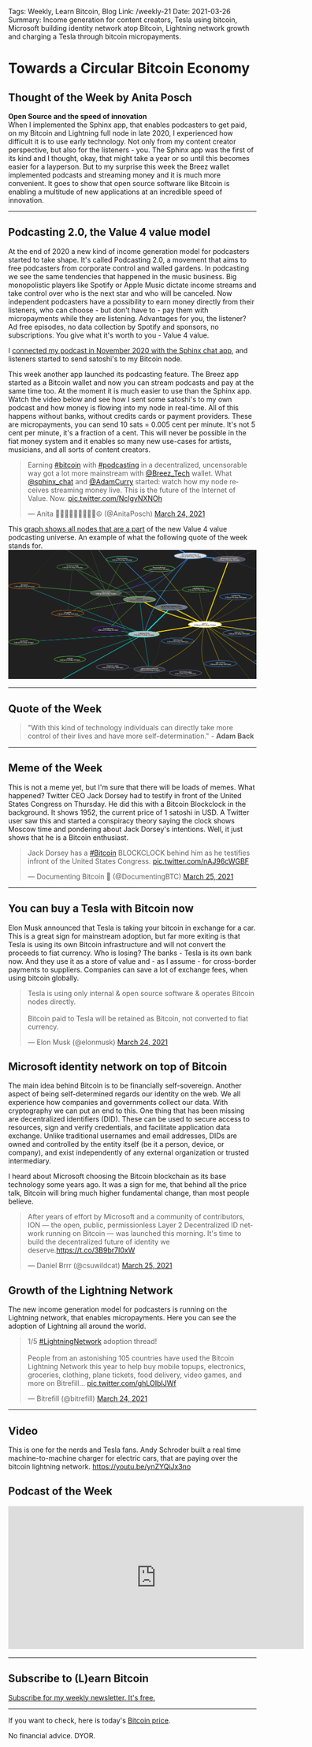 Tags: Weekly, Learn Bitcoin, Blog
Link: /weekly-21
Date: 2021-03-26
Summary: Income generation for content creators, Tesla using bitcoin, Microsoft building identity network atop Bitcoin, Lightning network growth and charging a Tesla through bitcoin micropayments.

# Towards a Circular Bitcoin Economy

## Thought of the Week by Anita Posch

**Open Source and the speed of innovation**  
When I implemented the Sphinx app, that enables podcasters to get paid, on my Bitcoin and Lightning full node in late 2020, I experienced how difficult it is to use early technology. Not only from my content creator perspective, but also for the listeners - you. The Sphinx app was the first of its kind and I thought, okay, that might take a year or so until this becomes easier for a layperson. But to my surprise this week the Breez wallet implemented podcasts and streaming money and it is much more convenient. It goes to show that open source software like Bitcoin is enabling a multitude of new applications at an incredible speed of innovation.

---
## Podcasting 2.0, the Value 4 value model
At the end of 2020 a new kind of income generation model for podcasters started to take shape. It's called Podcasting 2.0, a movement that aims to free podcasters from corporate control and walled gardens. In podcasting we see the same tendencies that happened in the music business. Big monopolistic players like Spotify or Apple Music dictate income streams and take control over who is the next star and who will be canceled. Now independent podcasters have a possibility to earn money directly from their listeners, who can choose - but don't have to - pay them with micropayments while they are listening. Advantages for you, the listener? Ad free episodes, no data collection by Spotify and sponsors, no subscriptions. You give what it's worth to you - Value 4 value.

I [connected my podcast in November 2020 with the Sphinx chat app](https://anitaposch.com/bitcoin-podcast-enable-streaming-money), and listeners started to send satoshi's to my Bitcoin node. 

This week another app launched its podcasting feature. The Breez app started as a Bitcoin wallet and now you can stream podcasts and pay at the same time too. At the moment it is much easier to use than the Sphinx app. Watch the video below and see how I sent some satoshi's to my own podcast and how money is flowing into my node in real-time. All of this happens without banks, without credits cards or payment providers. These are micropayments, you can send 10 sats = 0.005 cent per minute. It's not 5 cent per minute, it's a fraction of a cent. This will never be possible in the fiat money system and it enables so many new use-cases for artists, musicians, and all sorts of content creators.

<blockquote class="twitter-tweet"><p lang="en" dir="ltr">Earning <a href="https://twitter.com/hashtag/bitcoin?src=hash&amp;ref_src=twsrc%5Etfw">#bitcoin</a> with <a href="https://twitter.com/hashtag/podcasting?src=hash&amp;ref_src=twsrc%5Etfw">#podcasting</a> in a decentralized, uncensorable way got a lot more mainstream with ⁦<a href="https://twitter.com/Breez_Tech?ref_src=twsrc%5Etfw">@Breez_Tech</a>⁩ wallet. What ⁦<a href="https://twitter.com/sphinx_chat?ref_src=twsrc%5Etfw">@sphinx_chat</a>⁩ and <a href="https://twitter.com/adamcurry?ref_src=twsrc%5Etfw">@AdamCurry</a> started: watch how my node receives streaming money live. This is the future of the Internet of Value. Now. <a href="https://t.co/NclgyNXNOh">pic.twitter.com/NclgyNXNOh</a></p>&mdash; Anita ✊🏼🔑🏳️‍🌈🏊🏻🚴‍♂️☮️ (@AnitaPosch) <a href="https://twitter.com/AnitaPosch/status/1374652725372321799?ref_src=twsrc%5Etfw">March 24, 2021</a></blockquote> <script async src="https://platform.twitter.com/widgets.js" charset="utf-8"></script>

This [graph shows all nodes that are a part](https://lightningwiki.net/g/?g=podcaster&t=Tag%20podcaster) of the new Value 4 value podcasting universe. An example of what the following quote of the week stands for.  
![](assets/_W0021-210325-Podcasters-nodes-V4V-small.png)

---
## Quote of the Week

> "With this kind of technology individuals can directly take more control of their lives and have more self-determination." - **Adam Back**

---
## Meme of the Week
This is not a meme yet, but I'm sure that there will be loads of memes. What happened? Twitter CEO Jack Dorsey had to testify in front of the United States Congress on Thursday. He did this with a Bitcoin Blockclock in the background. It shows 1952, the current price of 1 satoshi in USD. A Twitter user saw this and started a conspiracy theory saying the clock shows Moscow time and pondering about Jack Dorsey's intentions. Well, it just shows that he is a Bitcoin enthusiast.

<blockquote class="twitter-tweet"><p lang="en" dir="ltr">Jack Dorsey has a <a href="https://twitter.com/hashtag/Bitcoin?src=hash&amp;ref_src=twsrc%5Etfw">#Bitcoin</a> BLOCKCLOCK behind him as he testifies infront of the United States Congress. <a href="https://t.co/nAJ96cWGBF">pic.twitter.com/nAJ96cWGBF</a></p>&mdash; Documenting Bitcoin 📄 (@DocumentingBTC) <a href="https://twitter.com/DocumentingBTC/status/1375129546635235329?ref_src=twsrc%5Etfw">March 25, 2021</a></blockquote> <script async src="https://platform.twitter.com/widgets.js" charset="utf-8"></script>

---
## You can buy a Tesla with Bitcoin now
Elon Musk announced that Tesla is taking your bitcoin in exchange for a car. This is a great sign for mainstream adoption, but far more exiting is that Tesla is using its own Bitcoin infrastructure and will not convert the proceeds to fiat currency. Who is losing? The banks - Tesla is its own bank now. And they use it as a store of value and - as I assume - for cross-border payments to suppliers. Companies can save a lot of exchange fees, when using bitcoin globally.

<blockquote class="twitter-tweet"><p lang="en" dir="ltr">Tesla is using only internal &amp; open source software &amp; operates Bitcoin nodes directly.<br><br>Bitcoin paid to Tesla will be retained as Bitcoin, not converted to fiat currency.</p>&mdash; Elon Musk (@elonmusk) <a href="https://twitter.com/elonmusk/status/1374619379929772034?ref_src=twsrc%5Etfw">March 24, 2021</a></blockquote> <script async src="https://platform.twitter.com/widgets.js" charset="utf-8"></script>


## Microsoft identity network on top of Bitcoin
The main idea behind Bitcoin is to be financially self-sovereign. Another aspect of being self-determined regards our identity on the web. We all experience how companies and governments collect our data. With cryptography we can put an end to this. One thing that has been missing are decentralized identifiers (DID). 
These can be used to secure access to resources, sign and verify credentials, and facilitate application data exchange. Unlike traditional usernames and email addresses, DIDs are owned and controlled by the entity itself (be it a person, device, or company), and exist independently of any external organization or trusted intermediary. 

I heard about Microsoft choosing the Bitcoin blockchain as its base technology some years ago. It was a sign for me, that behind all the price talk, Bitcoin will bring much higher fundamental change, than most people believe.

<blockquote class="twitter-tweet"><p lang="en" dir="ltr">After years of effort by Microsoft and a community of contributors, ION — the open, public, permissionless Layer 2 Decentralized ID network running on Bitcoin — was launched this morning. It&#39;s time to build the decentralized future of identity we deserve.<a href="https://t.co/3B9br7I0xW">https://t.co/3B9br7I0xW</a></p>&mdash; Daniel Ƀrrr (@csuwildcat) <a href="https://twitter.com/csuwildcat/status/1375125876736548870?ref_src=twsrc%5Etfw">March 25, 2021</a></blockquote> <script async src="https://platform.twitter.com/widgets.js" charset="utf-8"></script>

## Growth of the Lightning Network
The new income generation model for podcasters is running on the Lightning network, that enables micropayments. Here you can see the adoption of Lightning all around the world.
<blockquote class="twitter-tweet"><p lang="en" dir="ltr">1/5 <a href="https://twitter.com/hashtag/LightningNetwork?src=hash&amp;ref_src=twsrc%5Etfw">#LightningNetwork</a> adoption thread!<br><br>People from an astonishing 105 countries have used the Bitcoin Lightning Network this year to help buy mobile topups, electronics, groceries, clothing, plane tickets, food delivery, video games, and more on Bitrefill... <a href="https://t.co/ghLOIbIJWf">pic.twitter.com/ghLOIbIJWf</a></p>&mdash; Bitrefill (@bitrefill) <a href="https://twitter.com/bitrefill/status/1374711107500249099?ref_src=twsrc%5Etfw">March 24, 2021</a></blockquote> <script async src="https://platform.twitter.com/widgets.js" charset="utf-8"></script>

---
## Video
This is one for the nerds and Tesla fans. Andy Schroder built a real time machine-to-machine charger for electric cars, that are paying over the bitcoin lightning network. 
https://youtu.be/ynZYQiJx3no
## Podcast of the Week
<iframe title="Podlove Web Player: The Anita Posch Show: A Bitcoin Podcast - Edan Yago: Sovereignty Through Bitcoin" width="600" height="290" src="https://cdn.podlove.org/web-player/share.html?episode=https%3A%2F%2Fbitcoinundco.com%2Fen%2F%3Fpodlove_player4%3D1221" frameborder="0" scrolling="no" tabindex="0"></iframe>

---
## Subscribe to (L)earn Bitcoin

[Subscribe for my weekly newsletter. It's free.](https://anita.link/weekly)

---

If you want to check, here is today's [Bitcoin price](https://www.coingecko.com/en/coins/bitcoin).

No financial advice. DYOR.